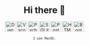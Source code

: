 <h1 align="center">Hi there 👋 </h1>


<!-- slide -->
<div>
	<p align="center">
	    	<img height="32" src="https://simpleicons.org/icons/django.svg" title="Django"/>
	    	<img height="32" src="https://simpleicons.org/icons/visualstudiocode.svg" title="Vscode"/>
	    	<img height="32" src="https://simpleicons.org/icons/pycharm.svg" title="Pycharm"/>
		<img height="32" src="https://simpleicons.org/icons/sqlite.svg" title="SQLite">
		<img height="32" src="https://simpleicons.org/icons/postgresql.svg" title="PostgreSQL"/>
		<img height="32" src="https://simpleicons.org/icons/html5.svg" title="HTML"/>
		<img height="32" src="https://simpleicons.org/icons/bootstrap.svg" title="BootStrap"/>
	</p>
</div>
<div align="center">
	<small><code>I use MacOS.</code></small>
</div>


